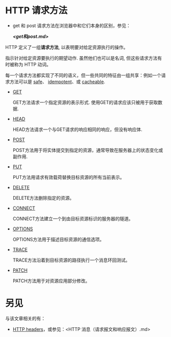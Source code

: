 # HTTP 请求方法

- get 和 post 请求方法在浏览器中和它们本身的区别，参见：
  
  ***<get和post.md>***

HTTP 定义了一组**请求方法**, 以表明要对给定资源执行的操作。

指示针对给定资源要执行的期望动作. 虽然他们也可以是名词, 但这些请求方法有时被称为 HTTP 动词。

每一个请求方法都实现了不同的语义，但一些共同的特征由一组共享：例如一个请求方法可以是 [safe](https://developer.mozilla.org/zh-CN/docs/Glossary/safe)、 [idempotent](https://developer.mozilla.org/zh-CN/docs/Glossary/幂等)、或 [cacheable](https://developer.mozilla.org/en-US/docs/Glossary/cacheable).

- [GET](https://developer.mozilla.org/en-US/docs/Web/HTTP/Methods/GET)
  
  GET方法请求一个指定资源的表示形式. 使用GET的请求应该只被用于获取数据.

- [HEAD](https://developer.mozilla.org/en-US/docs/Web/HTTP/Methods/HEAD)
  
  HEAD方法请求一个与GET请求的响应相同的响应，但没有响应体.

- [POST](https://developer.mozilla.org/en-US/docs/Web/HTTP/Methods/POST)
  
  POST方法用于将实体提交到指定的资源，通常导致在服务器上的状态变化或副作用. 

- [PUT](https://developer.mozilla.org/en-US/docs/Web/HTTP/Methods/PUT)
  
  PUT方法用请求有效载荷替换目标资源的所有当前表示。

- [DELETE](https://developer.mozilla.org/en-US/docs/Web/HTTP/Methods/DELETE)
  
  DELETE方法删除指定的资源。

- [CONNECT](https://developer.mozilla.org/en-US/docs/Web/HTTP/Methods/CONNECT)
  
  CONNECT方法建立一个到由目标资源标识的服务器的隧道。

- [OPTIONS](https://developer.mozilla.org/en-US/docs/Web/HTTP/Methods/OPTIONS)
  
  OPTIONS方法用于描述目标资源的通信选项。

- [TRACE](https://developer.mozilla.org/en-US/docs/Web/HTTP/Methods/TRACE)
  
  TRACE方法沿着到目标资源的路径执行一个消息环回测试。

- [PATCH](https://developer.mozilla.org/en-US/docs/Web/HTTP/Methods/PATCH)
  
  PATCH方法用于对资源应用部分修改。

# 另见

与该文章相关的有：

- [HTTP headers](https://developer.mozilla.org/en-US/docs/Web/HTTP/Headers)，或参见：<HTTP 消息（请求报文和响应报文）.md>